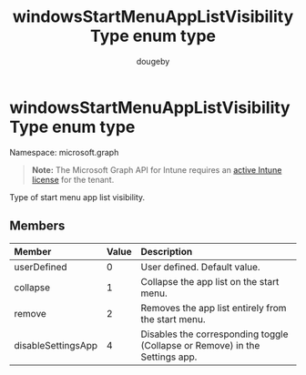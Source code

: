 ﻿---
title: "windowsStartMenuAppListVisibilityType enum type"
description: "Type of start menu app list visibility."
author: "dougeby"
localization_priority: Normal
ms.prod: "intune"
doc_type: enumPageType
---

# windowsStartMenuAppListVisibilityType enum type

Namespace: microsoft.graph

> **Note:** The Microsoft Graph API for Intune requires an [active Intune license](https://go.microsoft.com/fwlink/?linkid=839381) for the tenant.

Type of start menu app list visibility.

## Members

| Member             | Value | Description                                                                 |
| :----------------- | :---- | :-------------------------------------------------------------------------- |
| userDefined        | 0     | User defined. Default value.                                                |
| collapse           | 1     | Collapse the app list on the start menu.                                    |
| remove             | 2     | Removes the app list entirely from the start menu.                          |
| disableSettingsApp | 4     | Disables the corresponding toggle (Collapse or Remove) in the Settings app. |
